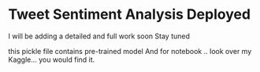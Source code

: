 # Tweet Sentiment Analysis Deployed

I will be adding a detailed and full work soon
Stay tuned


this pickle file contains pre-trained model 
And for notebook .. look over my Kaggle... you would find it.
